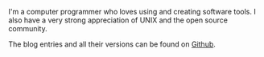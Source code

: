 I'm a computer programmer who loves using and creating software tools. I also have a very strong appreciation of UNIX and the open source community.


The blog entries and all their versions can be found on [Github](https://github.com/prontog/blog-entries).